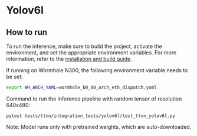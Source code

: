 # Yolov6l

## How to run

To run the inference, make sure to build the project, activate the environment, and set the appropriate environment variables.
For more information, refer to the [installation and build guide](https://docs.tenstorrent.com/tt-metalium/latest/get_started/get_started.html#install-and-build).

If running on Wormhole N300, the following environment variable needs to be set:

```sh
export WH_ARCH_YAML=wormhole_b0_80_arch_eth_dispatch.yaml
```

Command to run the inference pipeline with random tensor of resolution 640x480:
```
pytest tests/ttnn/integration_tests/yolov6l/test_ttnn_yolov6l.py
```
Note: Model runs only with pretrained weights, which are auto-downloaded.
